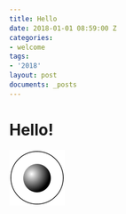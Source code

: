 ```yaml
---
title: Hello
date: 2018-01-01 08:59:00 Z
categories:
- welcome
tags:
- '2018'
layout: post
documents: _posts
---
```


# Hello!

![Hello](/indexmod.png)
